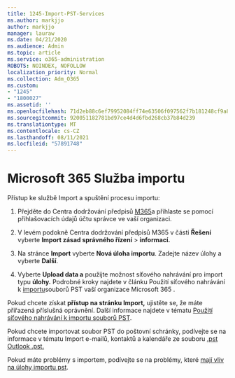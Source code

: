 ```yaml
---
title: 1245-Import-PST-Services
ms.author: markjjo
author: markjjo
manager: lauraw
ms.date: 04/21/2020
ms.audience: Admin
ms.topic: article
ms.service: o365-administration
ROBOTS: NOINDEX, NOFOLLOW
localization_priority: Normal
ms.collection: Adm_O365
ms.custom:
- "1245"
- "1800027"
ms.assetid: ''
ms.openlocfilehash: 71d2eb88c6ef79952084ff74e63506f097562f7b181248cf9a83ddc56dbffb2a
ms.sourcegitcommit: 920051182781bd97ce4d4d6fbd268cb37b84d239
ms.translationtype: MT
ms.contentlocale: cs-CZ
ms.lasthandoff: 08/11/2021
ms.locfileid: "57891748"
---
```

# <a name="microsoft-365-import-service"></a>Microsoft 365 Služba importu

Přístup ke službě Import a spuštění procesu importu:

1. Přejděte do Centra dodržování předpisů [M365](https://compliance.microsoft.com/)a přihlaste se pomocí přihlašovacích údajů účtu správce ve vaší organizaci.

1. V levém podokně Centra dodržování předpisů M365 v části **Řešení** vyberte **Import zásad správného řízení**  >  **informací.**

1. Na stránce **Import** vyberte **Nová úloha importu**. Zadejte název úlohy a vyberte **Další**.

1. Vyberte **Upload data a** použijte možnost síťového nahrávání pro import typu **úlohy.** Podrobné kroky najdete v článku Použití síťového nahrávání k [importu](https://docs.microsoft.com/compliance/use-network-upload-to-import-pst-files)souborů PST vaší organizace Microsoft 365 .

Pokud chcete získat **přístup na stránku Import,** ujistěte se, že máte přiřazená příslušná oprávnění. Další informace najdete v tématu [Použití síťového nahrávání k importu souborů PST](https://docs.microsoft.com/microsoft-365/compliance/importing-pst-files-to-office-365#using-network-upload-to-import-pst-files).

Pokud chcete importovat soubor PST do poštovní schránky, podívejte se na informace v tématu Import e-mailů, kontaktů a kalendáře ze souboru [.pst Outlook .pst.](https://support.office.com/article/import-email-contacts-and-calendar-from-an-outlook-pst-file-431a8e9a-f99f-4d5f-ae48-ded54b3440ac)

Pokud máte problémy s importem, podívejte se na problémy, které [mají vliv na úlohy importu pst](https://docs.microsoft.com/office365/troubleshoot/pst-import-service/issues-with-pst-import-job).

